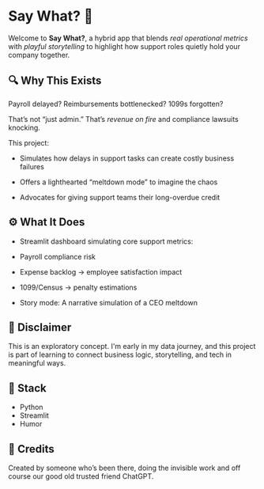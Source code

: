 

# Say What? 🧯

Welcome to **Say What?**, a hybrid app that blends *real operational metrics* with *playful storytelling* to highlight how support roles quietly hold your company together.

## 🔍 Why This Exists

Payroll delayed? Reimbursements bottlenecked? 1099s forgotten?  

That’s not “just admin.” That’s *revenue on fire* and compliance lawsuits knocking.

This project:

- Simulates how delays in support tasks can create costly business failures

- Offers a lighthearted “meltdown mode” to imagine the chaos

- Advocates for giving support teams their long-overdue credit

## ⚙️ What It Does

- Streamlit dashboard simulating core support metrics:

 - Payroll compliance risk

- Expense backlog → employee satisfaction impact

- 1099/Census → penalty estimations

- Story mode: A narrative simulation of a CEO meltdown

## 🚧 Disclaimer

This is an exploratory concept. I'm early in my data journey, and this project is part of learning to connect business logic, storytelling, and tech in meaningful ways.

## 🧰 Stack

- Python
- Streamlit
- Humor

## 🤝 Credits

Created by someone who’s been there, doing the invisible work and off course our good old trusted friend ChatGPT.

